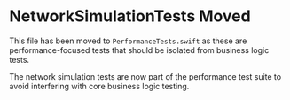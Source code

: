 # NetworkSimulationTests Moved

This file has been moved to `PerformanceTests.swift` as these are performance-focused tests that should be isolated from business logic tests.

The network simulation tests are now part of the performance test suite to avoid interfering with core business logic testing.